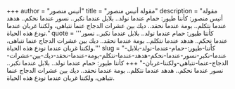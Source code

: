 +++
author = "أنيس منصور"
title = "مقولة أنيس منصور"
description = "مقولة أنيس منصور: كأننا طيور: حمام عندما نولد.. بلابل عندما نكبر.. نسور عندما نحكم.. هدهد عندما نتكلم.. بومة عندما نحقد.. ديك بين عشرات الدجاج عنما نتباهى، ولكننا غربان عندما نودع هذه الحياة."
quote = '''كأننا طيور: حمام عندما نولد.. بلابل عندما نكبر.. نسور عندما نحكم.. هدهد عندما نتكلم.. بومة عندما نحقد.. ديك بين عشرات الدجاج عنما نتباهى، ولكننا غربان عندما نودع هذه الحياة.'''
slug = "كأننا-طيور:-حمام-عندما-نولد-بلابل-عندما-نكبر-نسور-عندما-نحكم-هدهد-عندما-نتكلم-بومة-عندما-نحقد-ديك-بين-عشرات-الدجاج-عنما-نتباهى-ولكننا-غربان-"
+++
كأننا طيور: حمام عندما نولد.. بلابل عندما نكبر.. نسور عندما نحكم.. هدهد عندما نتكلم.. بومة عندما نحقد.. ديك بين عشرات الدجاج عنما نتباهى، ولكننا غربان عندما نودع هذه الحياة.
